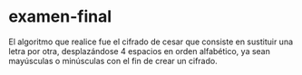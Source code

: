# examen-final
El algoritmo que realice fue el cifrado de cesar que consiste en sustituir una letra por otra, desplazándose 4 espacios en orden alfabético, ya sean mayúsculas o minúsculas con el fin de crear un cifrado.
